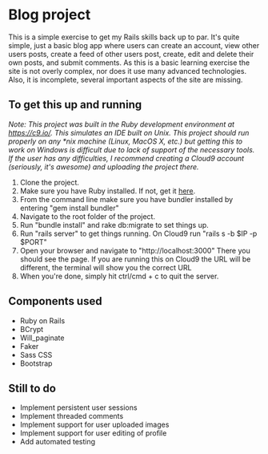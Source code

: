 Blog project
============

This is a simple exercise to get my Rails skills back up to par.  It's quite simple, 
just a basic blog app where users can create an account, view other users posts, 
create a feed of other users post, create, edit and delete their own posts, and 
submit comments.  As this is a basic learning exercise the site is not overly complex,
nor does it use many advanced technologies.  Also, it is incomplete, several important
aspects of the site are missing.

To get this up and running
--------------------------
_Note: This project was built in the Ruby development environment at https://c9.io/.
This simulates an IDE built on Unix.  This project should run properly on any *nix
machine (Linux, MacOS X, etc.) but getting this to work on Windows is difficult due 
to lack of support of the necessary tools.  If the user has any difficulties, I
recommend creating a Cloud9 account (seriously, it's awesome) and uploading the 
project there._

1. Clone the project.  
2. Make sure you have Ruby installed.  If not, get it [here](https://www.ruby-lang.org/en/downloads/). 
3. From the command line make sure you have bundler installed by entering "gem install bundler"
4. Navigate to the root folder of the project.
5. Run "bundle install" and rake db:migrate to set things up.
6. Run "rails server" to get things running.  On Cloud9 run "rails s -b $IP -p $PORT"
7. Open your browser and navigate to "http://localhost:3000"  There you should see
the page.  If you are running this on Cloud9 the URL will be different, the terminal
will show you the correct URL
8. When you're done, simply hit ctrl/cmd + c to quit the server.

Components used
---------------
* Ruby on Rails
* BCrypt
* Will_paginate
* Faker
* Sass CSS
* Bootstrap

Still to do
-----------
* Implement persistent user sessions
* Implement threaded comments
* Implement support for user uploaded images
* Implement support for user editing of profile
* Add automated testing